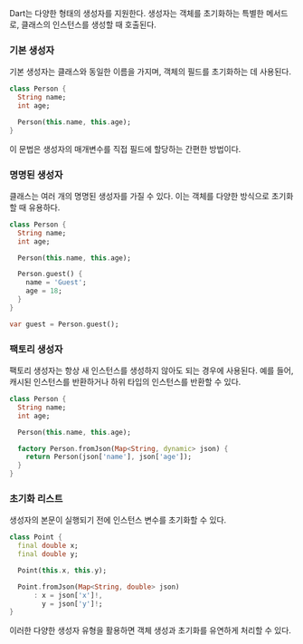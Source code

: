 
Dart는 다양한 형태의 생성자를 지원한다. 생성자는 객체를 초기화하는 특별한 메서드로, 클래스의 인스턴스를 생성할 때 호출된다.

### 기본 생성자

기본 생성자는 클래스와 동일한 이름을 가지며, 객체의 필드를 초기화하는 데 사용된다.

```dart
class Person {
  String name;
  int age;

  Person(this.name, this.age);
}
```

이 문법은 생성자의 매개변수를 직접 필드에 할당하는 간편한 방법이다.

### 명명된 생성자

클래스는 여러 개의 명명된 생성자를 가질 수 있다. 이는 객체를 다양한 방식으로 초기화할 때 유용하다.

```dart
class Person {
  String name;
  int age;

  Person(this.name, this.age);

  Person.guest() {
    name = 'Guest';
    age = 18;
  }
}

var guest = Person.guest();
```

### 팩토리 생성자

팩토리 생성자는 항상 새 인스턴스를 생성하지 않아도 되는 경우에 사용된다. 예를 들어, 캐시된 인스턴스를 반환하거나 하위 타입의 인스턴스를 반환할 수 있다.

```dart
class Person {
  String name;
  int age;

  Person(this.name, this.age);

  factory Person.fromJson(Map<String, dynamic> json) {
    return Person(json['name'], json['age']);
  }
}
```

### 초기화 리스트

생성자의 본문이 실행되기 전에 인스턴스 변수를 초기화할 수 있다.

```dart
class Point {
  final double x;
  final double y;

  Point(this.x, this.y);

  Point.fromJson(Map<String, double> json)
      : x = json['x']!,
        y = json['y']!;
}
```

이러한 다양한 생성자 유형을 활용하면 객체 생성과 초기화를 유연하게 처리할 수 있다.